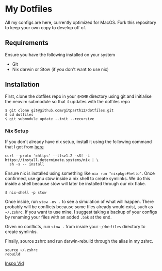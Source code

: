 # My Dotfiles

All my configs are here, currently optimized for MacOS. Fork this repository to keep your own copy to develop off of.

## Requirements

Ensure you have the following installed on your system

- Git
- Nix darwin or Stow (if you don't want to use nix)

## Installation

First, clone the dotfiles repo in your `$HOME` directory using git and initialise the neovim submodule so that it updates with the dotfiles repo

```
$ git clone git@github.com/gitparth12/dotfiles.git
$ cd dotfiles
$ git submodule update --init --recursive
```

### Nix Setup

If you don't already have nix setup, install it using the following command that I got from [here](https://github.com/DeterminateSystems/nix-installer)

```
curl --proto '=https' --tlsv1.2 -sSf -L https://install.determinate.systems/nix | \
  sh -s -- install
```

Ensure nix is installed using something like `nix run "nixpkgs#hello"`. Once
confirmed, use gnu stow inside a nix shell to create symlinks. We do this
inside a shell because stow will later be installed through our nix flake.

```
$ nix-shell -p stow
```

Once inside, run `stow -nv .` to see a simulation of what will happen. There
probably will be conflicts because some files already would exist, such as
`~/.zshrc`. If you want to use mine, I suggest taking a backup of your configs
by renaming your files with an added `.bak` at the end.

Given no conflicts, run `stow .` from inside your `~/dotfiles` directory to create
symlinks.

Finally, source zshrc and run darwin-rebuild through the alias in my zshrc.

```
source ~/.zshrc
rebuild
```

[Inspo Vid](https://www.youtube.com/watch?v=y6XCebnB9gs)
